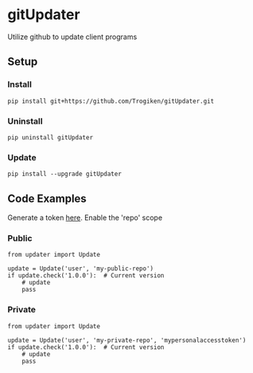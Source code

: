 # gitUpdater
Utilize github to update client programs

## Setup

### Install
`pip install git+https://github.com/Trogiken/gitUpdater.git`

### Uninstall
`pip uninstall gitUpdater`

### Update
`pip install --upgrade gitUpdater`

## Code Examples
Generate a token [here](https://github.com/settings/tokens). Enable the 'repo' scope

### Public
```
from updater import Update

update = Update('user', 'my-public-repo')
if update.check('1.0.0'):  # Current version
    # update
    pass
```

### Private
```
from updater import Update

update = Update('user', 'my-private-repo', 'mypersonalaccesstoken')
if update.check('1.0.0'):  # Current version
    # update
    pass
```
